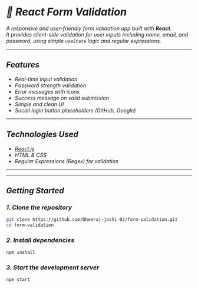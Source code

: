 # _🚀 React Form Validation_

_A responsive and user-friendly form validation app built with **React**.  
It provides client-side validation for user inputs including name, email, and password, using simple `useState` logic and regular expressions._

---

## _Features_

- _Real-time input validation_
- _Password strength validation_
- _Error messages with icons_
- _Success message on valid submission_
- _Simple and clean UI_
- _Social login button placeholders (GitHub, Google)_

---

## _Technologies Used_

- _[React.js](https://reactjs.org)_
- _HTML & CSS_
- _Regular Expressions (Regex) for validation_

---

---

## _Getting Started_

### _1. Clone the repository_

```bash
git clone https://github.com/Dheeraj-joshi-02/form-validation.git
cd form-validation
```

### _2. Install dependencies_

```bash
npm install
```

### _3. Start the development server_

```bash
npm start
```
